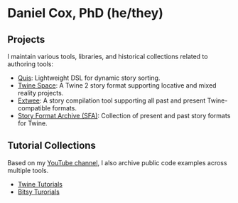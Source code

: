 # Daniel Cox, PhD (he/they)

## Projects

I maintain various tools, libraries, and historical collections related to authoring tools:

- [Quis](https://github.com/videlais/quis): Lightweight DSL for dynamic story sorting.
- [Twine Space](https://github.com/videlais/twine-space): A Twine 2 story format supporting locative and mixed reality projects.
- [Extwee](https://github.com/videlais/extwee): A story compilation tool supporting all past and present Twine-compatible formats.
- [Story Format Archive (SFA)](https://github.com/videlais/story-formats-archive): Collection of present and past story formats for Twine.

## Tutorial Collections

Based on my [YouTube channel](https://www.youtube.com/channel/UCTWJzxNdsIDHiYzGh-2Fd1w), I also archive public code examples across multiple tools.

- [Twine Tutorials](https://github.com/videlais/twinetutorials)
- [Bitsy Turorials](https://github.com/videlais/bitsytutorials)
